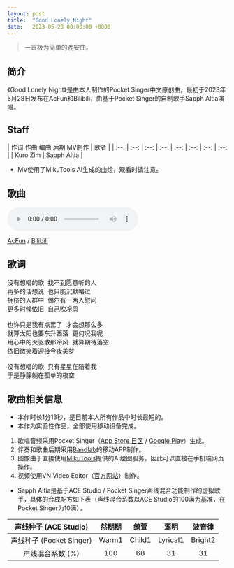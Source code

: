 ```yaml
---
layout: post
title:  "Good Lonely Night"
date:   2023-05-28 00:00:00 +0800
---
```


>  一首极为简单的晚安曲。

## 简介

《Good Lonely Night》是由本人制作的Pocket Singer中文原创曲，最初于2023年5月28日发布在AcFun和Bilibili，由基于Pocket Singer的自制歌手Sapph Altia演唱。

## Staff

| 作词 作曲 编曲 后期 MV制作 | 歌者 |
| :--: | :--: | :--: | :--: | :--: | :--: | :--: | :--: | 
| Kuro Zim | Sapph Altia |

* MV使用了MikuTools AI生成的曲绘，观看时请注意。

## 歌曲

<audio controls>
	<source src="/assets/audio/song19.mp3" type="audio/mp3">
</audio>

 [AcFun](https://www.acfun.cn/v/ac41459516) / [Bilibili](https://www.bilibili.com/video/BV1hd4y1f72M/)

## 歌词

<pre>
没有想唱的歌 找不到愿意听的人
再多的话想说 也只能沉默略过
拥挤的人群中 偶尔有一两人慰问
更多时候依旧 自己吹冷风

也许只是我有点累了 才会想那么多
就算太阳也要东升西落 更何况我呢
用心中的火驱散那冷风 就算期待落空
依旧微笑着迎接今夜美梦

没有想唱的歌 只有星星在陪着我
于是静静躺在孤单的夜空
</pre>

## 歌曲相关信息

* 本作时长1分13秒，是目前本人所有作品中时长最短的。
* 本作为实验性作品，全部使用移动设备完成。
1. 歌唱音频采用Pocket Singer（[App Store 日区](https://apps.apple.com/jp/app/pocket-singer-%E3%83%9E%E3%82%A4%E3%82%AA%E3%83%AA%E3%82%AD%E3%83%A3%E3%83%A9-%E6%AD%8C%E3%81%88%E3%81%BE%E3%81%99/id1665512424) / [Google Play](https://play.google.com/store/apps/details?id=com.accidental.ocsinger&pli=1)）生成。
2. 伴奏和歌曲后期采用[Bandlab](https://www.bandlab.com/)的移动APP制作。
3. 图像由于直接使用[MikuTools](https://tools.miku.ac/)提供的AI绘图服务，因此可以直接在手机端网页操作。
4. 视频使用VN Video Editor（[官方网站](https://www.vlognow.me/)）制作。
* Sapph Altia是基于ACE Studio / Pocket Singer声线混合功能制作的虚拟歌手，具体的合成配方如下表（声线混合系数以ACE Studio的100满为基准，在Pocket Singer为10满）。

| 声线种子 (ACE Studio) | 然糊糊 | 绮萱 | 鸾明 | 波音律 |
| :--: | :--: | :--: | :--: | :--: |
| 声线种子 (Pocket Singer) | Warm1 | Child1 | Lyrical1 | Bright2 |
| 声线混合系数 (%) | 100 | 68 | 31 | 31 |
